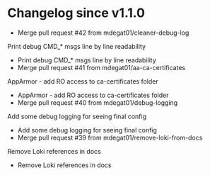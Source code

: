 # Changelog since v1.1.0
- Merge pull request #42 from mdegat01/cleaner-debug-log

Print debug CMD_* msgs line by line readability 
- Print debug CMD_* msgs line by line readability 
- Merge pull request #41 from mdegat01/aa-ca-certificates

AppArmor - add RO access to ca-certificates folder 
- AppArmor - add RO access to ca-certificates folder 
- Merge pull request #40 from mdegat01/debug-logging

Add some debug logging for seeing final config 
- Add some debug logging for seeing final config 
- Merge pull request #39 from mdegat01/remove-loki-from-docs

Remove Loki references in docs 
- Remove Loki references in docs 
